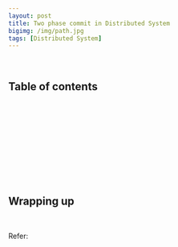 ```yaml
---
layout: post
title: Two phase commit in Distributed System
bigimg: /img/path.jpg
tags: [Distributed System]
---
```




<br>

## Table of contents





<br>

## 





<br>

## 





<br>

## 






<br>

## Wrapping up







<br>

Refer:
